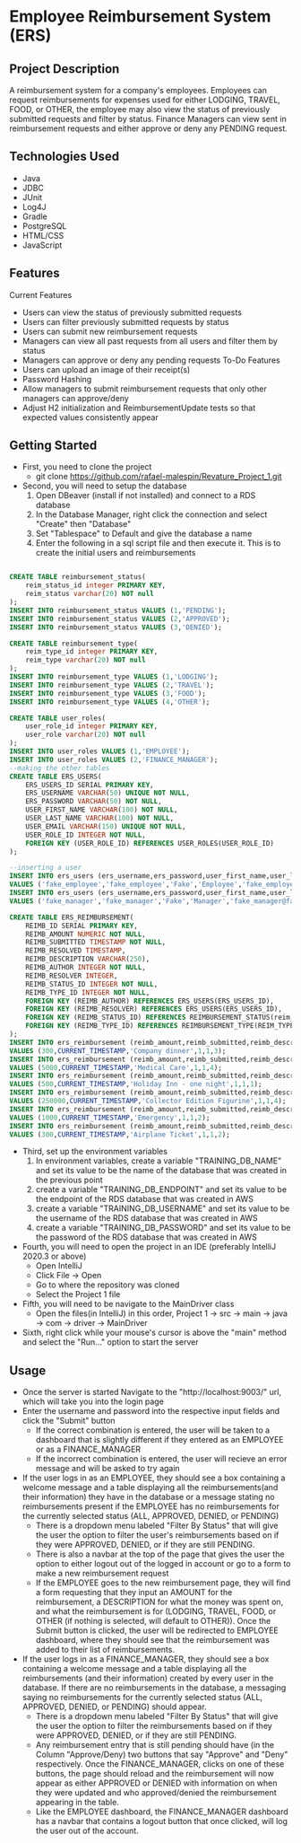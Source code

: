 # Employee Reimbursement System (ERS)
## Project Description
A reimbursement system for a company's employees. Employees can request reimbursements for expenses used for either LODGING, TRAVEL, FOOD, or OTHER, the employee may also view the status of previously submitted requests and filter by status.  Finance Managers can view sent in reimbursement requests and either approve or deny any PENDING request.
## Technologies Used
- Java
- JDBC
- JUnit
- Log4J
- Gradle
- PostgreSQL
- HTML/CSS
- JavaScript
## Features
Current Features
- Users can view the status of previously submitted requests
- Users can filter previously submitted requests by status
- Users can submit new reimbursement requests
- Managers can view all past requests from all users and filter them by status
- Managers can approve or deny any pending requests
To-Do Features
- Users can upload an image of their receipt(s)
- Password Hashing
- Allow managers to submit reimbursement requests that only other managers can approve/deny
- Adjust H2 initialization and ReimbursementUpdate tests so that expected values consistently appear

## Getting Started
- First, you need to clone the project
  - git clone https://github.com/rafael-malespin/Revature_Project_1.git
- Second, you will need to setup the database
  1) Open DBeaver (install if not installed) and connect to a RDS database
  2) In the Database Manager, right click the connection and select "Create" then "Database"
  3) Set "Tablespace" to Default and give the database a name
  4) Enter the following in a sql script file and then execute it. This is to create the initial users and reimbursements
```sql 

CREATE TABLE reimbursement_status(
	reim_status_id integer PRIMARY KEY,
	reim_status varchar(20) NOT null
);
INSERT INTO reimbursement_status VALUES (1,'PENDING');
INSERT INTO reimbursement_status VALUES (2,'APPROVED');
INSERT INTO reimbursement_status VALUES (3,'DENIED');

CREATE TABLE reimbursement_type(
	reim_type_id integer PRIMARY KEY,
	reim_type varchar(20) NOT null
);
INSERT INTO reimbursement_type VALUES (1,'LODGING');
INSERT INTO reimbursement_type VALUES (2,'TRAVEL');
INSERT INTO reimbursement_type VALUES (3,'FOOD');
INSERT INTO reimbursement_type VALUES (4,'OTHER');

CREATE TABLE user_roles(
	user_role_id integer PRIMARY KEY,
	user_role varchar(20) NOT null
);
INSERT INTO user_roles VALUES (1,'EMPLOYEE');
INSERT INTO user_roles VALUES (2,'FINANCE_MANAGER');
--making the other tables
CREATE TABLE ERS_USERS(
	ERS_USERS_ID SERIAL PRIMARY KEY,
	ERS_USERNAME VARCHAR(50) UNIQUE NOT NULL,
	ERS_PASSWORD VARCHAR(50) NOT NULL,
	USER_FIRST_NAME VARCHAR(100) NOT NULL,
	USER_LAST_NAME VARCHAR(100) NOT NULL,
	USER_EMAIL VARCHAR(150) UNIQUE NOT NULL,
	USER_ROLE_ID INTEGER NOT NULL,
	FOREIGN KEY (USER_ROLE_ID) REFERENCES USER_ROLES(USER_ROLE_ID)
);

--inserting a user
INSERT INTO ers_users (ers_username,ers_password,user_first_name,user_last_name,user_email,user_role_id)
VALUES ('fake_employee','fake_employee','Fake','Employee','fake_employee@fakemail.com',1);
INSERT INTO ers_users (ers_username,ers_password,user_first_name,user_last_name,user_email,user_role_id)
VALUES ('fake_manager','fake_manager','Fake','Manager','fake_manager@fakemail.com',2);

CREATE TABLE ERS_REIMBURSEMENT(
	REIMB_ID SERIAL PRIMARY KEY,
	REIMB_AMOUNT NUMERIC NOT NULL,
	REIMB_SUBMITTED TIMESTAMP NOT NULL,
	REIMB_RESOLVED TIMESTAMP,
	REIMB_DESCRIPTION VARCHAR(250),
	REIMB_AUTHOR INTEGER NOT NULL,
	REIMB_RESOLVER INTEGER,
	REIMB_STATUS_ID INTEGER NOT NULL,
	REIMB_TYPE_ID INTEGER NOT NULL,
	FOREIGN KEY (REIMB_AUTHOR) REFERENCES ERS_USERS(ERS_USERS_ID),
	FOREIGN KEY (REIMB_RESOLVER) REFERENCES ERS_USERS(ERS_USERS_ID),
	FOREIGN KEY (REIMB_STATUS_ID) REFERENCES REIMBURSEMENT_STATUS(reim_status_id),
	FOREIGN KEY (REIMB_TYPE_ID) REFERENCES REIMBURSEMENT_TYPE(REIM_TYPE_ID)
);
INSERT INTO ers_reimbursement (reimb_amount,reimb_submitted,reimb_description,reimb_author,reimb_status_id,reimb_type_id)
VALUES (300,CURRENT_TIMESTAMP,'Company dinner',1,1,3);
INSERT INTO ers_reimbursement (reimb_amount,reimb_submitted,reimb_description,reimb_author,reimb_status_id,reimb_type_id)
VALUES (5000,CURRENT_TIMESTAMP,'Medical Care',1,1,4);
INSERT INTO ers_reimbursement (reimb_amount,reimb_submitted,reimb_description,reimb_author,reimb_status_id,reimb_type_id)
VALUES (500,CURRENT_TIMESTAMP,'Holiday Inn - one night',1,1,1);
INSERT INTO ers_reimbursement (reimb_amount,reimb_submitted,reimb_description,reimb_author,reimb_status_id,reimb_type_id)
VALUES (250000,CURRENT_TIMESTAMP,'Collector Edition Figurine',1,1,4);
INSERT INTO ers_reimbursement (reimb_amount,reimb_submitted,reimb_description,reimb_author,reimb_status_id,reimb_type_id)
VALUES (1000,CURRENT_TIMESTAMP,'Emergency',1,1,2);
INSERT INTO ers_reimbursement (reimb_amount,reimb_submitted,reimb_description,reimb_author,reimb_status_id,reimb_type_id)
VALUES (300,CURRENT_TIMESTAMP,'Airplane Ticket',1,1,2);

```
- Third, set up the environment variables
  1) In environment variables, create a variable "TRAINING_DB_NAME" and set its value to be the name of the database that was created in the previous point
  2) create a variable "TRAINING_DB_ENDPOINT" and set its value to be the endpoint of the RDS database that was created in AWS
  3) create a variable "TRAINING_DB_USERNAME" and set its value to be the username of the RDS database that was created in AWS
  4) create a variable "TRAINING_DB_PASSWORD" and set its value to be the password of the RDS database that was created in AWS
- Fourth, you will need to open the project in an IDE (preferably IntelliJ 2020.3 or above)
  - Open IntelliJ
  - Click File -> Open
  - Go to where the repository was cloned
  - Select the Project 1 file 
- Fifth, you will need to be navigate to the MainDriver class
  - Open the files(in IntelliJ) in this order, Project 1 -> src -> main -> java -> com -> driver -> MainDriver
- Sixth, right click while your mouse's cursor is above the "main" method and select the "Run..." option to start the server

## Usage
- Once the server is started Navigate to the "http://localhost:9003/" url, which will take you into the login page
- Enter the username and password into the respective input fields and click the "Submit" button
  - If the correct combination is entered, the user will be taken to a dashboard that is slightly different if they entered as an EMPLOYEE or as a FINANCE_MANAGER
  - If the incorrect combination is entered, the user will recieve an error message and will be asked to try again 
- If the user logs in as an EMPLOYEE, they should see a box containing a welcome message and a table displaying all the reimbursements(and their information) they have in the database or a message stating no reimbursements present if the EMPLOYEE has no reimbursements for the currently selected status (ALL, APPROVED, DENIED, or PENDING)
  - There is a dropdown menu labeled "Filter By Status" that will give the user the option to filter the user's reimbursements based on if they were APPROVED, DENIED, or if they are still PENDING.
  - There is also a navbar at the top of the page that gives the user the option to either logout out of the logged in account or go to a form to make a new reimbursement request
  - If the EMPLOYEE goes to the new reimbursement page, they will find a form requesting that they input an AMOUNT for the reimbursement, a DESCRIPTION for what the money was spent on, and what the reimbursement is for (LODGING, TRAVEL, FOOD, or OTHER (if nothing is selected, will default to OTHER)). Once the Submit button is clicked, the user will be redirected to EMPLOYEE dashboard, where they should see that the reimbursement was added to their list of reimbursements.
- If the user logs in as a FINANCE_MANAGER, they should see a box containing a welcome message and a table displaying all the reimbursements (and their information) created by every user in the database.  If there are no reimbursements in the database, a messaging saying no reimbursements for the currently selected status (ALL, APPROVED, DENIED, or PENDING) should appear. 
  - There is a dropdown menu labeled "Filter By Status" that will give the user the option to filter the reimbursements based on if they were APPROVED, DENIED, or if they are still PENDING.
  - Any reimbursement entry that is still pending should have (in the Column "Approve/Deny) two buttons that say "Approve" and "Deny" respectively.  Once the FINANCE_MANAGER, clicks on one of these buttons, the page should reload and the reimbursement will now appear as either APPROVED or DENIED with information on when they were updated and who approved/denied the reimbursement appearing in the table.
  - Like the EMPLOYEE dashboard, the FINANCE_MANAGER dashboard has a navbar that contains a logout button that once clicked, will log the user out of the account.
